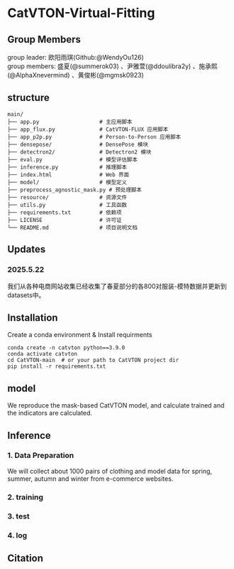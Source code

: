 # CatVTON-Virtual-Fitting

## Group Members
group leader:  欧阳雨琪(Github:@WendyOu126)  
group members:  盛夏(@summerok03)  、尹雅萱(@ddoulibra2y)  、施承熙(@AlphaXnevermind)  、黄俊彬(@mgmsk0923)

## structure
```
main/
├── app.py                   # 主应用脚本
├── app_flux.py              # CatVTON-FLUX 应用脚本
├── app_p2p.py               # Person-to-Person 应用脚本
├── densepose/               # DensePose 模块
├── detectron2/              # Detectron2 模块
├── eval.py                  # 模型评估脚本
├── inference.py             # 推理脚本
├── index.html               # Web 界面
├── model/                   # 模型定义
├── preprocess_agnostic_mask.py # 预处理脚本
├── resource/                # 资源文件
├── utils.py                 # 工具函数
├── requirements.txt         # 依赖项
├── LICENSE                  # 许可证
└── README.md                # 项目说明文档
```
## Updates 
### 2025.5.22 
我们从各种电商网站收集已经收集了春夏部分的各800对服装-模特数据并更新到datasets中。
## Installation

Create a conda environment & Install requirments
```shell
conda create -n catvton python==3.9.0
conda activate catvton
cd CatVTON-main  # or your path to CatVTON project dir
pip install -r requirements.txt
```

## model
We reproduce the mask-based CatVTON model, and calculate trained and the indicators are calculated.

## Inference
### 1. Data Preparation
We will collect about 1000 pairs of clothing and model data for spring, summer, autumn and winter from e-commerce websites.

### 2. training

### 3. test

### 4. log

## Citation

